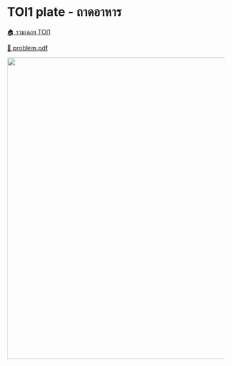 <!-- @codegen_problem begin -->
# TOI1 plate - ถาดอาหาร

[🏠 รวมเฉลย TOI1](../)

[💎 problem.pdf](./toi1_plate.pdf)

<img width="700" src="https://github.com/krist7599555/toi/assets/19445033/80c80822-7583-4bcd-a705-dae3eacdee85" />
<!-- @codegen_problem end -->
